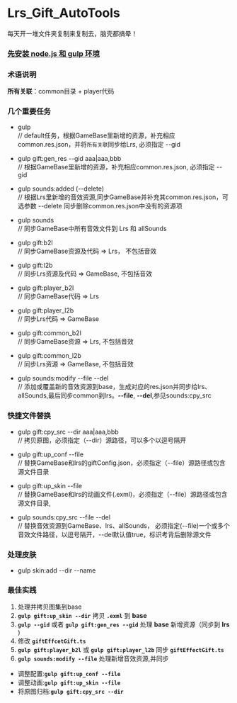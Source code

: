 # Lrs_Gift_AutoTools
  每天开一堆文件夹复制来复制去，脑壳都搞晕！

### [先安装 node.js 和 gulp 环境](https://gulpjs.com/)

### 术语说明
  **所有关联**：common目录 + player代码

### 几个重要任务
  *  gulp                    
  // default任务，根据GameBase里新增的资源，补充相应common.res.json，并将`所有关联`同步给Lrs, 必须指定 --gid
  
  *  gulp gift:gen_res --gid aaa|aaa,bbb    
  // 根据GameBase里新增的资源，补充相应common.res.json, 必须指定 --gid
  
  *  gulp sounds:added (--delete)           
  // 根据Lrs里新增的音效资源,同步GameBase并补充其common.res.json，可选参数 --delete 同步删除common.res.json中没有的资源项
  
  *  gulp sounds                
  // 同步GameBase中所有音效文件到 Lrs 和 allSounds
  
  *  gulp gift:b2l              
  // 同步GameBase资源及代码 => Lrs， 不包括音效
  
  *  gulp gift:l2b              
  // 同步Lrs资源及代码 => GameBase, 不包括音效
  
  *  gulp gift:player_b2l       
  // 同步GameBase代码 => Lrs
  
  *  gulp gift:player_l2b       
  // 同步Lrs代码 => GameBase
  
  *  gulp gift:common_b2l       
  // 同步GameBase资源 => Lrs, 不包括音效
  
  *  gulp gift:common_l2b      
  // 同步Lrs资源 => GameBase, 不包括音效

  * gulp sounds:modify --file --del   
  // 添加或覆盖新的音效资源到base，生成对应的res.json并同步给lrs、allSounds,最后同步common到lrs。__--file__, __--del__,参见sounds:cpy_src
  
 ### 快捷文件替换
  *  gulp gift:cpy_src --dir aaa|aaa,bbb      
  // 拷贝原图，必须指定（--dir）源路径，可以多个以逗号隔开
  
  * gulp gift:up_conf --file                 
  // 替换GameBase和lrs的giftConfig.json，必须指定（--file）源路径或包含源文件目录
  
  * gulp gift:up_skin --file                 
  // 替换GameBase和lrs的动画文件(.exml)，必须指定（--file）源路径或包含源文件目录,

  * gulp sounds:cpy_src --file --del    
  // 替换音效资源到GameBase、lrs、allSounds， 必须指定(--file)一个或多个音效文件路径，以逗号隔开，--del默认值true，标识考背后删除源文件

### 处理皮肤
  * gulp skin:add --dir --name

### 最佳实践
  1. 处理并拷贝图集到base    
  2. __`gulp gift:up_skin --dir`__  拷贝 __`.exml`__ 到 __base__   
  3. __`gulp --gid`__ 或者 __`gulp gift:gen_res --gid`__ 处理 __base__ 新增资源（同步到 __lrs__ )    
  4. 修改 __`giftEffcetGift.ts`__   
  5. __`gulp gift:player_b2l`__ 或 __`gulp gift:player_l2b`__  同步 __`giftEffectGift.ts`__    
  6. __`gulp sounds:modify --file`__ 处理新增音效资源,并同步    

  * 调整配置:__`gulp gift:up_conf --file`__
  * 调整动画:__`gulp gift:up_skin --file`__
  * 将原图归档:__`gulp gift:cpy_src --dir`__
